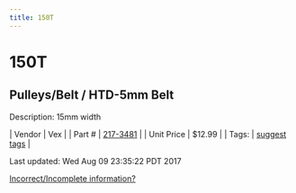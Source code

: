 ```yaml
---
title: 150T
---
```


# 150T
## Pulleys/Belt / HTD-5mm Belt
Description: 	15mm width 

| Vendor | Vex | 
| Part # | [217-3481](http://www.vexrobotics.com/vexpro/motion/belts-and-pulleys/htdbelts15.html) | 
| Unit Price | $12.99 | 
| Tags: | [suggest tags](https://docs.google.com/forms/d/e/1FAIpQLSeWyY8v3RgOty-MyWmh9U0iivNYN_molChYyS-0U-o-kOAv_g/viewform) | 

Last updated: Wed Aug 09 23:35:22 PDT 2017

 [Incorrect/Incomplete information?](https://docs.google.com/forms/d/e/1FAIpQLSeWyY8v3RgOty-MyWmh9U0iivNYN_molChYyS-0U-o-kOAv_g/viewform)